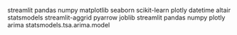 streamlit 
pandas 
numpy 
matplotlib 
seaborn 
scikit-learn 
plotly
datetime 
altair 
statsmodels 
streamlit-aggrid 
pyarrow 
joblib
streamlit
pandas
numpy
plotly
arima
statsmodels.tsa.arima.model
